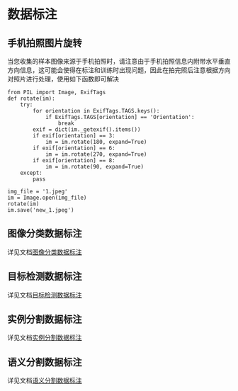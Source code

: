 # 数据标注

## 手机拍照图片旋转

当您收集的样本图像来源于手机拍照时，请注意由于手机拍照信息内附带水平垂直方向信息，这可能会使得在标注和训练时出现问题，因此在拍完照后注意根据方向对照片进行处理，使用如下函数即可解决
```
from PIL import Image, ExifTags
def rotate(im):
    try:
        for orientation in ExifTags.TAGS.keys():
            if ExifTags.TAGS[orientation] == 'Orientation':
                break
        exif = dict(im._getexif().items())
        if exif[orientation] == 3:
            im = im.rotate(180, expand=True)
        if exif[orientation] == 6:
            im = im.rotate(270, expand=True)
        if exif[orientation] == 8:
            im = im.rotate(90, expand=True)
    except:
        pass

img_file = '1.jpeg'
im = Image.open(img_file)
rotate(im)
im.save('new_1.jpeg')
```

## 图像分类数据标注

详见文档[图像分类数据标注](classification.md)

## 目标检测数据标注

详见文档[目标检测数据标注](object_detection.md)

## 实例分割数据标注

详见文档[实例分割数据标注](instance_segmentation.md)

## 语义分割数据标注

详见文档[语义分割数据标注](semantic_segmentation.md)
